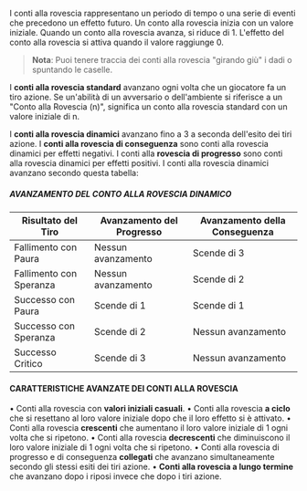 I conti alla rovescia rappresentano un periodo di tempo o una serie di eventi che precedono un effetto futuro. Un conto alla rovescia inizia con un valore iniziale. Quando un conto alla rovescia avanza, si riduce di 1. L'effetto del conto alla rovescia si attiva quando il valore raggiunge 0.

> **Nota**: Puoi tenere traccia dei conti alla rovescia "girando giù" i dadi o spuntando le caselle.

I **conti alla rovescia standard** avanzano ogni volta che un giocatore fa un tiro azione. Se un'abilità di un avversario o dell'ambiente si riferisce a un "Conto alla Rovescia (n)", significa un conto alla rovescia standard con un valore iniziale di n.

I **conti alla rovescia dinamici** avanzano fino a 3 a seconda dell'esito dei tiri azione. I **conti alla rovescia di conseguenza** sono conti alla rovescia dinamici per effetti negativi. I conti alla **rovescia di progresso** sono conti alla rovescia dinamici per effetti positivi.
I conti alla rovescia dinamici avanzano secondo questa tabella:

##### AVANZAMENTO DEL CONTO ALLA ROVESCIA DINAMICO

| Risultato del Tiro  | Avanzamento del Progresso | Avanzamento della Conseguenza |
| ------------------- | ------------------------- | ----------------------------- |
| Fallimento con Paura | Nessun avanzamento        | Scende di 3                   |
| Fallimento con Speranza | Nessun avanzamento        | Scende di 2                   |
| Successo con Paura   | Scende di 1               | Scende di 1                   |
| Successo con Speranza   | Scende di 2               | Nessun avanzamento            |
| Successo Critico    | Scende di 3               | Nessun avanzamento            |
#### CARATTERISTICHE AVANZATE DEI CONTI ALLA ROVESCIA
• Conti alla rovescia con **valori iniziali casuali**.
• Conti alla rovescia **a ciclo** che si resettano al loro valore iniziale dopo che il loro effetto si è attivato.
• Conti alla rovescia **crescenti** che aumentano il loro valore iniziale di 1 ogni volta che si ripetono.
• Conti alla rovescia **decrescenti** che diminuiscono il loro valore iniziale di 1 ogni volta che si ripetono.
• Conti alla rovescia di progresso e di conseguenza **collegati** che avanzano simultaneamente secondo gli stessi esiti dei tiri azione.
• **Conti alla rovescia a lungo termine** che avanzano dopo i riposi invece che dopo i tiri azione.